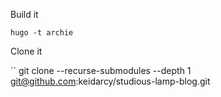 Build  it

```
hugo -t archie
```

Clone it

``
git clone --recurse-submodules --depth 1 git@github.com:keidarcy/studious-lamp-blog.git
```
